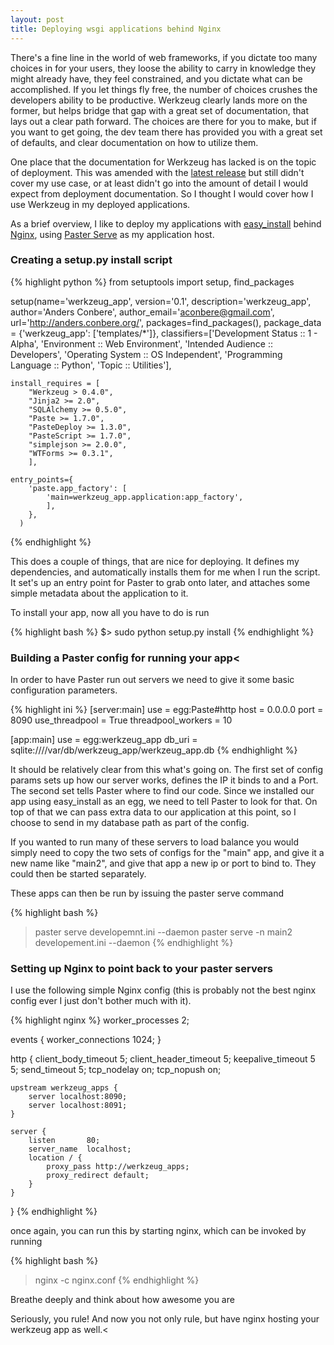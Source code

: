 ```yaml
---
layout: post
title: Deploying wsgi applications behind Nginx
---
```


There's a fine line in the world of web frameworks, if you dictate too many choices in for your users, they loose the ability to carry in knowledge they might already have, they feel constrained, and you dictate what can be accomplished. If you let things fly free, the number of choices crushes the developers ability to be productive. Werkzeug clearly lands more on the former, but helps bridge that gap with a great set of documentation, that lays out a clear path forward. The choices are there for you to make, but if you want to get going, the dev team there has provided you with a great set of defaults, and clear documentation on how to utilize them.

One place that the documentation for Werkzeug has lacked is on the topic of deployment. This was amended with the <a href="http://werkzeug.pocoo.org/documentation/deploying">latest release</a> but still didn't cover my use case, or at least didn't go into the amount of detail I would expect from deployment documentation. So I thought I would cover how I use Werkzeug in my deployed applications.

As a brief overview, I like to deploy my applications with <a href="http://peak.telecommunity.com/DevCenter/EasyInstall">easy_install</a> behind <a href="http://wiki.codemongers.com/Main">Nginx</a>, using <a href="http://pythonpaste.org/script/">Paster Serve</a> as my application host.

### Creating a setup.py install script

{% highlight python %}
from setuptools import setup, find_packages

setup(name='werkzeug_app',
    version='0.1',
    description='werkzeug_app',
    author='Anders Conbere',
    author_email='aconbere@gmail.com',
    url='http://anders.conbere.org/',
    packages=find_packages(),
    package_data = {'werkzeug_app': ['templates/*']},
    classifiers=['Development Status :: 1 - Alpha',
                 'Environment :: Web Environment',
                 'Intended Audience :: Developers',
                 'Operating System :: OS Independent',
                 'Programming Language :: Python',
                 'Topic :: Utilities'],

    install_requires = [
        "Werkzeug > 0.4.0",
        "Jinja2 >= 2.0",
        "SQLAlchemy >= 0.5.0",
        "Paste >= 1.7.0",
        "PasteDeploy >= 1.3.0",
        "PasteScript >= 1.7.0",
        "simplejson >= 2.0.0",
        "WTForms >= 0.3.1",
        ],

    entry_points={
        'paste.app_factory': [
            'main=werkzeug_app.application:app_factory',
            ],
        },
      )
{% endhighlight %}

This does a couple of things, that are nice for deploying. It defines my dependencies, and automatically installs them for me when I run the script. It set's up an entry point for Paster to grab onto later, and attaches some simple metadata about the application to it.

To install your app, now all you have to do is run

{% highlight bash %}
$> sudo python setup.py install
{% endhighlight %}

### Building a Paster config for running your app<

In order to have Paster run out servers we need to give it some basic configuration parameters.

{% highlight ini %}
[server:main]
    use = egg:Paste#http
    host = 0.0.0.0
    port = 8090
    use_threadpool = True
    threadpool_workers = 10

[app:main]
    use = egg:werkzeug_app
    db_uri = sqlite:////var/db/werkzeug_app/werkzeug_app.db
{% endhighlight %}

It should be relatively clear from this what's going on. The first set of config params sets up how our server works, defines the IP it binds to and a Port. The second set tells Paster where to find our code. Since we installed our app using easy_install as an egg, we need to tell Paster to look for that. On top of that we can pass extra data to our application at this point, so I choose to send in my database path as part of the config.

If you wanted to run many of these servers to load balance you would simply need to copy the two sets of configs for the "main" app, and give it a new name like "main2", and give that app a new ip or port to bind to. They could then be started separately.

These apps can then be run by issuing the paster serve command

{% highlight bash %}
> paster serve developemnt.ini --daemon
> paster serve -n main2 developement.ini --daemon
{% endhighlight %}

### Setting up Nginx to point back to your paster servers

I use the following simple Nginx config (this is probably not the best nginx config ever I just don't bother much with it).

{% highlight nginx %}
worker_processes  2;

events {
    worker_connections  1024;
}

http {
    client_body_timeout   5;
    client_header_timeout 5;
    keepalive_timeout     5 5;
    send_timeout          5;
    tcp_nodelay on;
    tcp_nopush  on;

    upstream werkzeug_apps {
        server localhost:8090;
        server localhost:8091;
    }

    server {
        listen       80;
        server_name  localhost;
        location / {
            proxy_pass http://werkzeug_apps;
            proxy_redirect default;
        }
    }
}
{% endhighlight %}

once again, you can run this by starting nginx, which can be invoked by running

{% highlight bash %}
> nginx -c nginx.conf
{% endhighlight %}

Breathe deeply and think about how awesome you are

Seriously, you rule! And now you not only rule, but have nginx hosting your werkzeug app as well.<
